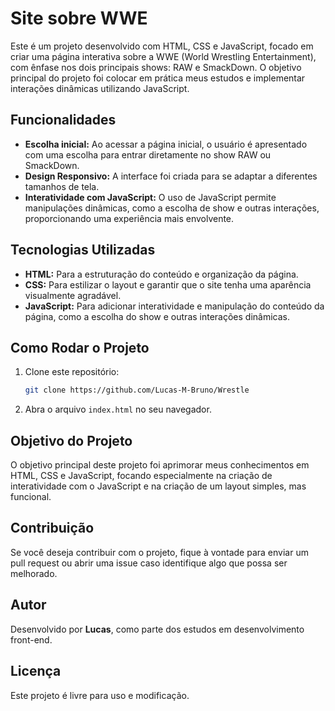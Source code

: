 # Site sobre WWE 

Este é um projeto desenvolvido com HTML, CSS e JavaScript, focado em criar uma página interativa sobre a WWE (World Wrestling Entertainment), com ênfase nos dois principais shows: RAW e SmackDown. O objetivo principal do projeto foi colocar em prática meus estudos e implementar interações dinâmicas utilizando JavaScript.

## Funcionalidades
- **Escolha inicial:** Ao acessar a página inicial, o usuário é apresentado com uma escolha para entrar diretamente no show RAW ou SmackDown.
- **Design Responsivo:** A interface foi criada para se adaptar a diferentes tamanhos de tela.
- **Interatividade com JavaScript:** O uso de JavaScript permite manipulações dinâmicas, como a escolha de show e outras interações, proporcionando uma experiência mais envolvente.

## Tecnologias Utilizadas
- **HTML:** Para a estruturação do conteúdo e organização da página.
- **CSS:** Para estilizar o layout e garantir que o site tenha uma aparência visualmente agradável.
- **JavaScript:** Para adicionar interatividade e manipulação do conteúdo da página, como a escolha do show e outras interações dinâmicas.

## Como Rodar o Projeto
1. Clone este repositório:
   ```bash
   git clone https://github.com/Lucas-M-Bruno/Wrestle

2. Abra o arquivo `index.html` no seu navegador.

## Objetivo do Projeto
O objetivo principal deste projeto foi aprimorar meus conhecimentos em HTML, CSS e JavaScript, focando especialmente na criação de interatividade com o JavaScript e na criação de um layout simples, mas funcional.

## Contribuição
Se você deseja contribuir com o projeto, fique à vontade para enviar um pull request ou abrir uma issue caso identifique algo que possa ser melhorado.

## Autor
Desenvolvido por **Lucas**, como parte dos estudos em desenvolvimento front-end.

## Licença
Este projeto é livre para uso e modificação.
